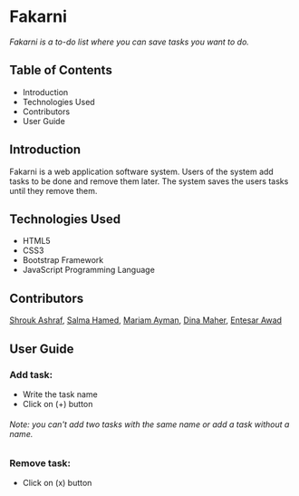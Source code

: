 # Fakarni
*Fakarni is a to-do list where you can save tasks you want to do.*

## Table of Contents
- Introduction
- Technologies Used
- Contributors
- User Guide

## Introduction

Fakarni is a web application software system. Users of the system add tasks to be done and remove them later. The system saves the users tasks until they remove them. 

## Technologies Used
- HTML5
- CSS3
- Bootstrap Framework
- JavaScript Programming Language

## Contributors
[Shrouk Ashraf](https://github.com/Shrouk-hub), [Salma Hamed](https://github.com/Salma-Hamed), [Mariam Ayman](https://github.com/mariam15-dev), [Dina Maher](https://github.com/dinaM24), [Entesar Awad](https://github.com/entsarawad)

## User Guide
### Add task:
- Write the task name
- Click on (+) button
###### Note: you can't add two tasks with the same name or add a task without a name.
### Remove task:
- Click on (x) button
